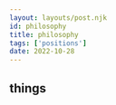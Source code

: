 ```yaml
---
layout: layouts/post.njk
id: philosophy
title: philosophy
tags: ['positions']
date: 2022-10-28
---
```


## things
